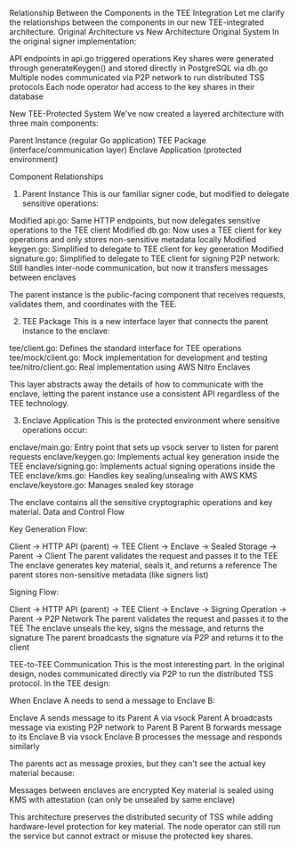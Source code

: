Relationship Between the Components in the TEE Integration
Let me clarify the relationships between the components in our new TEE-integrated architecture.
Original Architecture vs New Architecture
Original System
In the original signer implementation:

API endpoints in api.go triggered operations
Key shares were generated through generateKeygen() and stored directly in PostgreSQL via db.go
Multiple nodes communicated via P2P network to run distributed TSS protocols
Each node operator had access to the key shares in their database

New TEE-Protected System
We've now created a layered architecture with three main components:

Parent Instance (regular Go application)
TEE Package (interface/communication layer)
Enclave Application (protected environment)

Component Relationships
1. Parent Instance
This is our familiar signer code, but modified to delegate sensitive operations:

Modified api.go: Same HTTP endpoints, but now delegates sensitive operations to the TEE client
Modified db.go: Now uses a TEE client for key operations and only stores non-sensitive metadata locally
Modified keygen.go: Simplified to delegate to TEE client for key generation
Modified signature.go: Simplified to delegate to TEE client for signing
P2P network: Still handles inter-node communication, but now it transfers messages between enclaves

The parent instance is the public-facing component that receives requests, validates them, and coordinates with the TEE.

2. TEE Package
This is a new interface layer that connects the parent instance to the enclave:

tee/client.go: Defines the standard interface for TEE operations
tee/mock/client.go: Mock implementation for development and testing
tee/nitro/client.go: Real implementation using AWS Nitro Enclaves

This layer abstracts away the details of how to communicate with the enclave, letting the parent instance use a consistent API regardless of the TEE technology.

3. Enclave Application
This is the protected environment where sensitive operations occur:

enclave/main.go: Entry point that sets up vsock server to listen for parent requests
enclave/keygen.go: Implements actual key generation inside the TEE
enclave/signing.go: Implements actual signing operations inside the TEE
enclave/kms.go: Handles key sealing/unsealing with AWS KMS
enclave/keystore.go: Manages sealed key storage

The enclave contains all the sensitive cryptographic operations and key material.
Data and Control Flow

Key Generation Flow:

Client → HTTP API (parent) → TEE Client → Enclave → Sealed Storage → Parent → Client
The parent validates the request and passes it to the TEE
The enclave generates key material, seals it, and returns a reference
The parent stores non-sensitive metadata (like signers list)


Signing Flow:

Client → HTTP API (parent) → TEE Client → Enclave → Signing Operation → Parent → P2P Network
The parent validates the request and passes it to the TEE
The enclave unseals the key, signs the message, and returns the signature
The parent broadcasts the signature via P2P and returns it to the client



TEE-to-TEE Communication
This is the most interesting part. In the original design, nodes communicated directly via P2P to run the distributed TSS protocol. In the TEE design:

When Enclave A needs to send a message to Enclave B:

Enclave A sends message to its Parent A via vsock
Parent A broadcasts message via existing P2P network to Parent B
Parent B forwards message to its Enclave B via vsock
Enclave B processes the message and responds similarly

The parents act as message proxies, but they can't see the actual key material because:

Messages between enclaves are encrypted
Key material is sealed using KMS with attestation (can only be unsealed by same enclave)


This architecture preserves the distributed security of TSS while adding hardware-level protection for key material. The node operator can still run the service but cannot extract or misuse the protected key shares.
